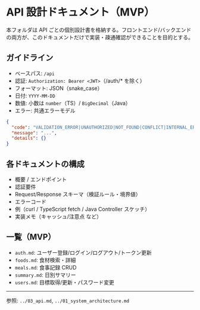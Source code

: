 # API 設計ドキュメント（MVP）

本フォルダは API ごとの個別設計書を格納する。フロントエンド/バックエンドの両方が、このドキュメントだけで実装・疎通確認ができることを目的とする。

## ガイドライン

- ベースパス: `/api`
- 認証: `Authorization: Bearer <JWT>`（/auth/\* を除く）
- フォーマット: JSON（snake_case）
- 日付: `YYYY-MM-DD`
- 数値: 小数は `number`（TS）/ `BigDecimal`（Java）
- エラー: 共通エラーモデル

```json
{
  "code": "VALIDATION_ERROR|UNAUTHORIZED|NOT_FOUND|CONFLICT|INTERNAL_ERROR",
  "message": "...",
  "details": {}
}
```

## 各ドキュメントの構成

- 概要 / エンドポイント
- 認証要件
- Request/Response スキーマ（検証ルール・境界値）
- エラーコード
- 例（curl / TypeScript fetch / Java Controller スケッチ）
- 実装メモ（キャッシュ/注意点 など）

## 一覧（MVP）

- `auth.md`: ユーザー登録/ログイン/ログアウト/トークン更新
- `foods.md`: 食材検索・詳細
- `meals.md`: 食事記録 CRUD
- `summary.md`: 日別サマリー
- `users.md`: 目標取得/更新・パスワード変更

---

参照: `../03_api.md`, `../01_system_architecture.md`
